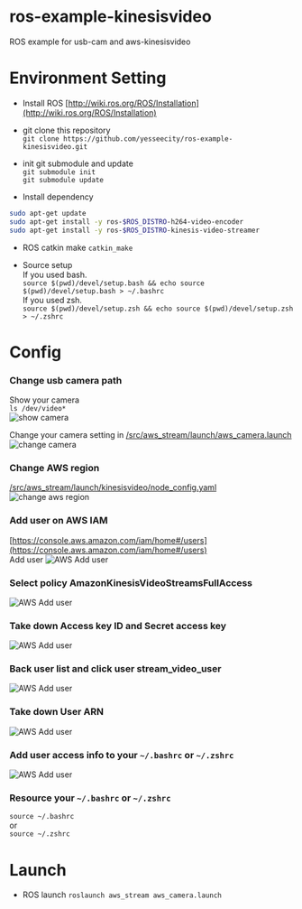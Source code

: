 # ros-example-kinesisvideo
ROS example for usb-cam and aws-kinesisvideo

# Environment Setting
* Install ROS [http://wiki.ros.org/ROS/Installation](http://wiki.ros.org/ROS/Installation)  

* git clone this repository  
```git clone https://github.com/yesseecity/ros-example-kinesisvideo.git```

* init git submodule and update  
```git submodule init```  
```git submodule update```  

* Install dependency  
```sh 
sudo apt-get update
sudo apt-get install -y ros-$ROS_DISTRO-h264-video-encoder  
sudo apt-get install -y ros-$ROS_DISTRO-kinesis-video-streamer
```

* ROS catkin make
```catkin_make```

* Source setup  
If you used bash.  
```source $(pwd)/devel/setup.bash && echo source $(pwd)/devel/setup.bash > ~/.bashrc```  
If you used zsh.  
```source $(pwd)/devel/setup.zsh && echo source $(pwd)/devel/setup.zsh > ~/.zshrc```


# Config

### Change usb camera path
Show your camera  
```ls /dev/video*```  
![show camera](/images/show_camera.png)  

Change your camera setting in [/src/aws_stream/launch/aws_camera.launch](/src/aws_stream/launch/aws_camera.launch)  
![change camera](/images/change_camera.png)  

### Change AWS region
[/src/aws_stream/launch/kinesisvideo/node_config.yaml](/src/aws_stream/launch/kinesisvideo/node_config.yaml)
![change aws region](/images/change_aws_region.png)

### Add user on AWS IAM 
[https://console.aws.amazon.com/iam/home#/users](https://console.aws.amazon.com/iam/home#/users)  
Add user
![AWS Add user](/images/iam_add_user_1.png)  

### Select policy **AmazonKinesisVideoStreamsFullAccess**
![AWS Add user](/images/iam_add_user_2.png)

### Take down **Access key ID** and **Secret access key**  
![AWS Add user](/images/iam_add_user_3.png)  

### Back user list and click user stream_video_user  
![AWS Add user](/images/iam_add_user_4.png)  

### Take down **User ARN**  
![AWS Add user](/images/iam_add_user_5.png)  

### Add user access info to your ```~/.bashrc``` or ```~/.zshrc```  
![AWS Add user](/images/iam_add_user_6.png)  

### Resource your  ```~/.bashrc``` or ```~/.zshrc```  
```source ~/.bashrc```  
or  
```source ~/.zshrc```  

# Launch
* ROS launch
```roslaunch aws_stream aws_camera.launch```  
